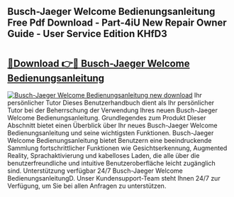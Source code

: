 ## Busch-Jaeger Welcome Bedienungsanleitung Free Pdf Download - Part-4iU New Repair Owner Guide - User Service Edition KHfD3

# <h2><a href="http://df001m4.blite.top/?on=Busch-Jaeger+Welcome+Bedienungsanleitung">🔗Download 👉🔴 Busch-Jaeger Welcome Bedienungsanleitung</a></h2>

[![Busch-Jaeger Welcome Bedienungsanleitung new download](https://i.imgur.com/lujVjoI.png)](http://df001m4.blite.top/?on=Busch-Jaeger+Welcome+Bedienungsanleitung)
Ihr persönlicher Tutor Dieses Benutzerhandbuch dient als Ihr persönlicher Tutor bei der Beherrschung der Verwendung Ihres neuen Busch-Jaeger Welcome Bedienungsanleitung. Grundlegendes zum Produkt Dieser Abschnitt bietet einen Überblick über Ihr neues Busch-Jaeger Welcome Bedienungsanleitung und seine wichtigsten Funktionen. Busch-Jaeger Welcome Bedienungsanleitung bietet Benutzern eine beeindruckende Sammlung fortschrittlicher Funktionen wie Gesichtserkennung, Augmented Reality, Sprachaktivierung und kabelloses Laden, die alle über die benutzerfreundliche und intuitive Benutzeroberfläche leicht zugänglich sind. Unterstützung verfügbar 24/7 Busch-Jaeger Welcome BedienungsanleitungD. Unser Kundensupport-Team steht Ihnen 24/7 zur Verfügung, um Sie bei allen Anfragen zu unterstützen.
